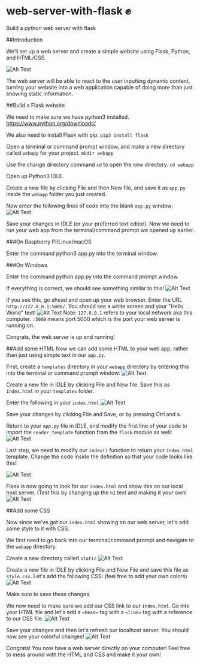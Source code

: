 # web-server-with-flask ✊
Build a python web server with flask

##Introduction

We’ll set up a web server and create a simple website using Flask, Python, and HTML/CSS.  

![Alt Text](https://thepracticaldev.s3.amazonaws.com/i/ab998c3t8xd4kf2ed91g.png)

The web server will be able to react to the user inputting dynamic content, turning your website into a web application capable of doing more than just showing static information.

##Build a Flask website

We need to make sure we have python3 installed. https://www.python.org/downloads/

We also need to install Flask with pip. 
```pip3 install flask```

Open a terminal or command prompt window, and make a new directory called `webapp` for your project.
```mkdir webapp```

Use the change directory command `cd` to open the new directory.
```cd webapp```

Open up Python3 IDLE.

Create a new file by clicking File and then New file, and save it as `app.py` inside the `webapp` folder you just created.

Now enter the following lines of code into the blank `app.py` window:
![Alt Text](https://thepracticaldev.s3.amazonaws.com/i/smjls8rn3qpm6yqnxscw.png)

Save your changes in IDLE (or your preferred text editor). Now we need to run your web app from the terminal/command prompt we opened up earlier. 

###On Raspberry Pi/Linux/macOS

Enter the command python3 app.py into the terminal window.

###On Windows

Enter the command python app.py into the command prompt window.

If everything is correct, we should see something similar to this! 
![Alt Text](https://thepracticaldev.s3.amazonaws.com/i/sxoit98ea78riyjo5gxg.png)

If you see this, go ahead and open up your web browser. Enter the URL `http://127.0.0.1:5000/`. You should see a white screen and your "Hello World" text!
![Alt Text](https://thepracticaldev.s3.amazonaws.com/i/0kke6vkkh2jq9xxx7zo2.png)
Note: `127.0.0.1` refers to your local network aka this computer. `:5000` means port 5000 which is the port your web server is running on. 

Congrats, the web server is up and running!

##Add some HTML
Now we can add some HTML to your web app, rather than just using simple text in our `app.py`.

First, create a `templates` directory in your `webapp` directory by entering this into the terminal or command prompt window:
![Alt Text](https://thepracticaldev.s3.amazonaws.com/i/rgi1wan96e8po116vxkc.png)

Create a new file in IDLE by clicking File and New file. Save this as `index.html` in your `templates` folder.

Enter the following in your `index.html`
![Alt Text](https://thepracticaldev.s3.amazonaws.com/i/ztuuiitvwabg1f7m2k0r.png)

Save your changes by clicking File and Save, or by pressing Ctrl and s.

Return to your `app.py` file in IDLE, and modify the first line of your code to import the `render_template` function from the `flask` module as well:
![Alt Text](https://thepracticaldev.s3.amazonaws.com/i/u43vztagylrt0lkjy1gp.png)

Last step, we need to modify our `index()` function to return your `index.html` template. Change the code inside the definition so that your code looks like this!

![Alt Text](https://thepracticaldev.s3.amazonaws.com/i/9au56wqr9i4dukpfysbn.png)

Flask is now going to look for our `index.html` and show this on our local host server. (Test this by changing up the `h1` text and making it your own! 
![Alt Text](https://thepracticaldev.s3.amazonaws.com/i/lzljvrd56rtzuresj5fp.png)

##Add some CSS

Now since we've got our `index.html` showing on our web server, let's add some style to it with CSS. 

We first need to go back into our terminal/command prompt and navigate to the `webapp` directory. 

Create a new directory called `static`
![Alt Text](https://thepracticaldev.s3.amazonaws.com/i/wd7ffj1fgu5x93mt4tkn.png)

Create a new file in IDLE by clicking File and New File and save this file as `style.css`. Let's add the following CSS: (feel free to add your own colors) 
![Alt Text](https://thepracticaldev.s3.amazonaws.com/i/mwz1dzpnzsj7idcxep0a.png)

Make sure to save these changes. 

We now need to make sure we add our CSS link to our `index.html`. Go into your HTML file and let's add a `<head>` tag with a `<link>` tag with a reference to our CSS file. 
![Alt Text](https://thepracticaldev.s3.amazonaws.com/i/xplkmd3b07gabr6s7yj9.png)

Save your changes and then let's refresh our localhost server. You should now see your colorful changes! 
![Alt Text](https://thepracticaldev.s3.amazonaws.com/i/emx0le99m3oyxz89scjs.png)

Congrats! You now have a web server directly on your computer! Feel free to mess around with the HTML and CSS and make it your own!
